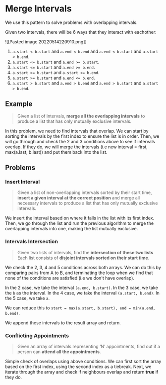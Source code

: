 # Merge Intervals
We use this pattern to solve problems with overlapping intervals. 

Given two intervals, there will be 6 ways that they interact with eachother:

![[Pasted image 20220514220910.png]]

1. `a.start < b.start` and `a.end < b.end` and `a.end < b.start` and `a.start < b.end`.
2. `a.start <= b.start` and `a.end >= b.start`.
3. `a.start <= b.start` and `a.end >= b.end`.
4. `a.start >= b.start` and `a.start <= b.end`.
5. `a.start >= b.start` and `a.end <= b.end`.
6. `a.start > b.start` and `a.end > b.end` and `a.end > b.start` and `a.start > b.end`.

## Example
> Given a list of intervals, **merge all the overlapping intervals** to produce a list that has only mutually exclusive intervals.

In this problem, we need to find intervals that overlap. We can start by sorting the intervals by the first index to ensure the list is in order. Then, we will go through and check the 2 and 3 conditions above to see if intervals overlap. If they do, we will merge the intervals (i.e new interval = first, max(a.last, b.last)) and put them back into the list.

## Problems
### Insert Interval
> Given a list of non-overlapping intervals sorted by their start time, **insert a given interval at the correct position** and merge all necessary intervals to produce a list that has only mutually exclusive intervals.

We insert the interval based on where it falls in the list with its first index. Then, we go through the list and run the previous algorithm to merge the overlapping intervals into one, making the list mutually exclusive.

### Intervals Intersection
> Given two lists of intervals, find the **intersection of these two lists**. Each list consists of **disjoint intervals sorted on their start time**.

We check the 2, 3, 4 and 5 conditions across both arrays. We can do this by comparing pairs from A to B, and terminating the loop when we find that none of the conditions are satisfied (i.e we don't have overlap).

In the 2 case, we take the interval `(a.end, b.start)`.
In the 3 case, we take the `b` as the interval.
In the 4 case, we take the interval `(a.start, b.end)`.
In the 5 case, we take `a`.

We can reduce this to `start = max(a.start, b.start), end = min(a.end, b.end)`.

We append these intervals to the result array and return.

### Conflicting Appointments
> Given an array of intervals representing ‘N’ appointments, find out if a person can **attend all the appointments**.

Simple check of overlaps using above conditions. We can first sort the array based on the first index, using the second index as a tiebreak. Next, we iterate through the array and check if neighbours overlap and return **true** if they do.